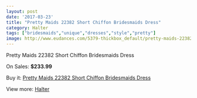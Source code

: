 ```yaml
---
layout: post
date: '2017-03-23'
title: "Pretty Maids 22382 Short Chiffon Bridesmaids Dress"
category: Halter
tags: ["bridesmaids","unique","dresses","style","pretty"]
image: http://www.eudances.com/5379-thickbox_default/pretty-maids-22382-short-chiffon-bridesmaids-dress.jpg
---
```

Pretty Maids 22382 Short Chiffon Bridesmaids Dress

On Sales: **$233.99**
<a href="https://www.eudances.com/en/halter/1832-pretty-maids-22382-short-chiffon-bridesmaids-dress.html"><amp-img layout="responsive" width="600" height="600" src="//www.eudances.com/5379-thickbox_default/pretty-maids-22382-short-chiffon-bridesmaids-dress.jpg" alt="Pretty Maids 22382 Short Chiffon Bridesmaids Dress 0" /></a>
<a href="https://www.eudances.com/en/halter/1832-pretty-maids-22382-short-chiffon-bridesmaids-dress.html"><amp-img layout="responsive" width="600" height="600" src="//www.eudances.com/5380-thickbox_default/pretty-maids-22382-short-chiffon-bridesmaids-dress.jpg" alt="Pretty Maids 22382 Short Chiffon Bridesmaids Dress 1" /></a>

Buy it: [Pretty Maids 22382 Short Chiffon Bridesmaids Dress](https://www.eudances.com/en/halter/1832-pretty-maids-22382-short-chiffon-bridesmaids-dress.html "Pretty Maids 22382 Short Chiffon Bridesmaids Dress")

View more: [Halter](https://www.eudances.com/en/19-halter "Halter")